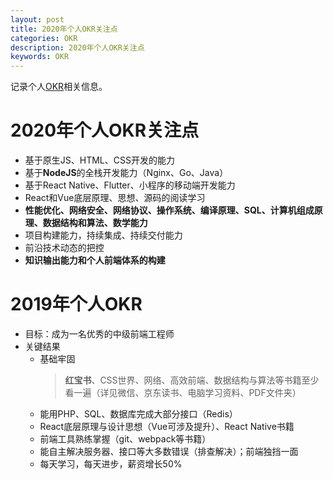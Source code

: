 ```yaml
---
layout: post
title: 2020年个人OKR关注点
categories: OKR
description: 2020年个人OKR关注点
keywords: OKR
---
```


记录个人[OKR](https://www.jianshu.com/p/09c6d7d89175)相关信息。

# 2020年个人OKR关注点
   - 基于原生JS、HTML、CSS开发的能力
   - 基于**NodeJS**的全栈开发能力（Nginx、Go、Java）
   - 基于React Native、Flutter、小程序的移动端开发能力
   - React和Vue底层原理、思想、源码的阅读学习
   - **性能优化、网络安全、网络协议、操作系统、编译原理、SQL、计算机组成原理、数据结构和算法、数学能力**
   - 项目构建能力，持续集成、持续交付能力
   - 前沿技术动态的把控
   - **知识输出能力和个人前端体系的构建**

# 2019年个人OKR
   - 目标：成为一名优秀的中级前端工程师
   - 关键结果
      - 基础牢固
         > **红宝书**、CSS世界、网络、高效前端、数据结构与算法等书籍至少看一遍（详见微信、京东读书、电脑学习资料、PDF文件夹）
      - 能用PHP、SQL、数据库完成大部分接口（Redis）
      - React底层原理与设计思想（Vue可涉及提升）、React Native书籍
      - 前端工具熟练掌握（git、webpack等书籍）
      - 能自主解决服务器、接口等大多数错误（排查解决）；前端独挡一面
      - 每天学习，每天进步，薪资增长50%